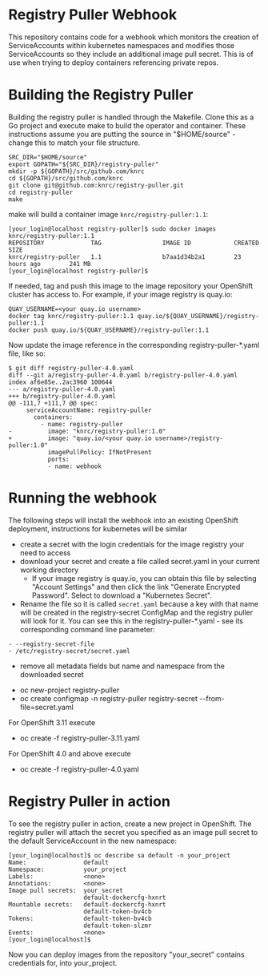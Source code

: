 # Registry Puller Webhook

This repository contains code for a webhook which monitors the creation of ServiceAccounts within kubernetes namespaces and modifies those ServiceAccounts so they include an additional image pull secret.  This is of use when trying to deploy containers referencing private repos.

# Building the Registry Puller

Building the registry puller is handled through the Makefile. Clone this as a Go project and execute make to build the operator and container. These instructions assume you are putting the source in "$HOME/source" - change this to match your file structure.

```
SRC_DIR="$HOME/source"
export GOPATH="${SRC_DIR}/registry-puller"
mkdir -p ${GOPATH}/src/github.com/knrc
cd ${GOPATH}/src/github.com/knrc
git clone git@github.com:knrc/registry-puller.git
cd registry-puller
make
```

make will build a container image `knrc/registry-puller:1.1`:

```
[your_login@localhost registry-puller]$ sudo docker images knrc/registry-puller:1.1
REPOSITORY             TAG                 IMAGE ID            CREATED             SIZE
knrc/registry-puller   1.1                 b7aa1d34b2a1        23 hours ago        241 MB
[your_login@localhost registry-puller]$
```

If needed, tag and push this image to the image repository your OpenShift cluster has access to. For example, if your image registry is quay.io:

```
QUAY_USERNAME=<your quay.io username>
docker tag knrc/registry-puller:1.1 quay.io/${QUAY_USERNAME}/registry-puller:1.1
docker push quay.io/${QUAY_USERNAME}/registry-puller:1.1
```

Now update the image reference in the corresponding registry-puller-*.yaml file, like so:

```
$ git diff registry-puller-4.0.yaml
diff --git a/registry-puller-4.0.yaml b/registry-puller-4.0.yaml
index af6e85e..2ac3960 100644
--- a/registry-puller-4.0.yaml
+++ b/registry-puller-4.0.yaml
@@ -111,7 +111,7 @@ spec:
     serviceAccountName: registry-puller
       containers:
         - name: registry-puller
-          image: "knrc/registry-puller:1.0"
+          image: "quay.io/<your quay.io username>/registry-puller:1.0"
           imagePullPolicy: IfNotPresent
           ports:
           - name: webhook
```

# Running the webhook

The following steps will install the webhook into an existing OpenShift deployment, instructions for kubernetes will be similar

* create a secret with the login credentials for the image registry your need to access
* download your secret and create a file called secret.yaml in your current working directory
  - If your image registry is quay.io, you can obtain this file by selecting "Account Settings" and then click the link "Generate Encrypted Password". Select to download a "Kubernetes Secret".
* Rename the file so it is called `secret.yaml` because a key with that name will be created in the registry-secret ConfigMap and the registry puller will look for it. You can see this in the registry-puller-\*.yaml - see its corresponding command line parameter:
```
- --registry-secret-file
- /etc/registry-secret/secret.yaml
```
  - remove all metadata fields but name and namespace from the downloaded secret
* oc new-project registry-puller
* oc create configmap -n registry-puller registry-secret --from-file=secret.yaml

For OpenShift 3.11 execute

* oc create -f registry-puller-3.11.yaml

For OpenShift 4.0 and above execute

* oc create -f registry-puller-4.0.yaml

# Registry Puller in action

To see the registry puller in action, create a new project in OpenShift. The registry puller will attach the secret you specified as an image pull secret to the default ServiceAccount in the new namespace:

```
[your_login@localhost]$ oc describe sa default -n your_project
Name:                default
Namespace:           your_project
Labels:              <none>
Annotations:         <none>
Image pull secrets:  your_secret
                     default-dockercfg-hxnrt
Mountable secrets:   default-dockercfg-hxnrt
                     default-token-bv4cb
Tokens:              default-token-bv4cb
                     default-token-slzmr
Events:              <none>
[your_login@localhost]$
```

Now you can deploy images from the repository "your_secret" contains credentials for, into your_project.
